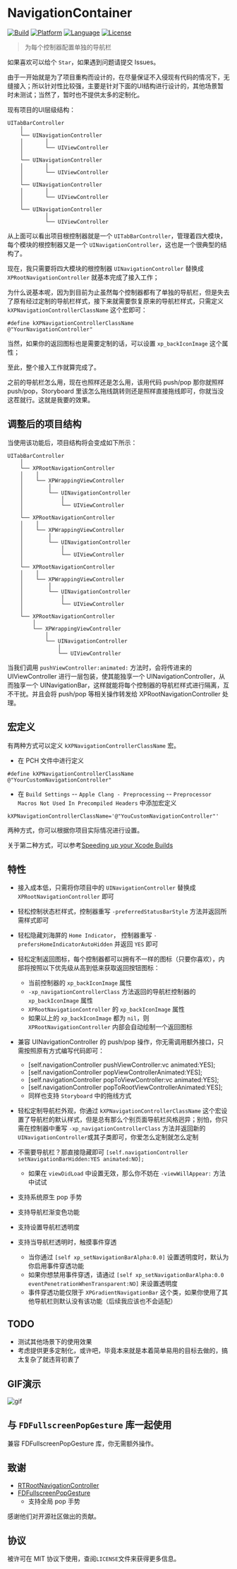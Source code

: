 # NavigationContainer

[![Build](https://img.shields.io/badge/build-passing-green.svg?style=flat)]()
[![Platform](https://img.shields.io/badge/platform-iOS-brown.svg?style=flat)]()
[![Language](https://img.shields.io/badge/language-Objective%20C-blue.svg?style=flat)]()
[![License](https://img.shields.io/badge/license-MIT-orange.svg?style=flat)]()

> 为每个控制器配置单独的导航栏

如果喜欢可以给个 `Star`，如果遇到问题请提交 Issues。

由于一开始就是为了项目重构而设计的，在尽量保证不入侵现有代码的情况下，无缝接入；所以针对性比较强，主要是针对下面的UI结构进行设计的，其他场景暂时未测试；当然了，暂时也不提供太多的定制化。


现有项目的UI层级结构：
```
UITabBarController
	│
	└── UINavigationController
	│		│
	│		└── UIViewController
	│
	└── UINavigationController
	│		│
	│		└── UIViewController
	│
	└── UINavigationController
	│		│
	│		└── UIViewController
	│
	└── UINavigationController
			│
			└── UIViewController
```
从上面可以看出项目根控制器就是一个 `UITabBarController`，管理着四大模块，每个模块的根控制器又是一个 `UINavigationController`，这也是一个很典型的结构了。

现在，我只需要将四大模块的根控制器 `UINavigationController` 替换成 `XPRootNavigationController` 就基本完成了接入工作；

为什么说基本呢，因为到目前为止虽然每个控制器都有了单独的导航栏，但是失去了原有经过定制的导航栏样式，接下来就需要恢复原来的导航栏样式，只需定义 `kXPNavigationControllerClassName` 这个宏即可：
```ObjC
#define kXPNavigationControllerClassName    @"YourNavigationController"
```

当然，如果你的返回图标也是需要定制的话，可以设置 `xp_backIconImage` 这个属性；

至此，整个接入工作就算完成了。

之前的导航栏怎么用，现在也照样还是怎么用，该用代码 push/pop 那你就照样 push/pop，Storyboard 里该怎么拖线跳转则还是照样直接拖线即可，你就当没这茬就行。这就是我要的效果。

## 调整后的项目结构

当使用该功能后，项目结构将会变成如下所示：
```
UITabBarController
    │
    └── XPRootNavigationController
    │    │
    │    └── XPWrappingViewController
    │        │
    │        └── UINavigationController
    │            │
    │            └── UIViewController
    │
    └── XPRootNavigationController
    │    │
    │    └── XPWrappingViewController
    │        │
    │        └── UINavigationController
    │            │
    │            └── UIViewController
    │
    └── XPRootNavigationController
    │    │
    │    └── XPWrappingViewController
    │        │
    │        └── UINavigationController
    │            │
    │            └── UIViewController
    │
    └── XPRootNavigationController
        │
        └── XPWrappingViewController
            │
            └── UINavigationController
                │
                └── UIViewController
```

当我们调用 `pushViewController:animated:` 方法时，会将传进来的 UIViewController 进行一层包装，使其能独享一个 UINavigationController，从而独享一个 UINavigationBar，这样就能将每个控制器的导航栏样式进行隔离，互不干扰。并且会将 push/pop 等相关操作转发给 XPRootNavigationController 处理。

## 宏定义

有两种方式可以定义 `kXPNavigationControllerClassName` 宏。

- 在 PCH 文件中进行定义
```ObjC
#define kXPNavigationControllerClassName    @"YourCustomNavigationController"
```

- 在 `Build Settings` -- `Apple Clang - Preprocessing` -- `Preprocessor Macros Not Used In Precompiled Headers` 中添加宏定义
```
kXPNavigationControllerClassName='@"YouCustomNavigationController"'
```

两种方式，你可以根据你项目实际情况进行设置。

关于第二种方式，可以参考[Speeding up your Xcode Builds](https://developer.apple.com/library/archive/technotes/tn2190/_index.html#//apple_ref/doc/uid/DTS10004305-CH1-TNTAG4)

## 特性

- 接入成本低，只需将你项目中的 `UINavigationController` 替换成 `XPRootNavigationController` 即可

- 轻松控制状态栏样式，控制器重写 `-preferredStatusBarStyle` 方法并返回所需样式即可

- 轻松隐藏刘海屏的 `Home Indicator`， 控制器重写 `-prefersHomeIndicatorAutoHidden` 并返回 `YES` 即可

- 轻松定制返回图标，每个控制器都可以拥有不一样的图标（只要你喜欢），内部将按照以下优先级从高到低来获取返回按钮图标：
	- 当前控制器的 `xp_backIconImage` 属性
	- `-xp_navigationControllerClass` 方法返回的导航栏控制器的 `xp_backIconImage` 属性
	- `XPRootNavigationController` 的 `xp_backIconImage` 属性
	- 如果以上的 `xp_backIconImage` 都为 `nil`，则 `XPRootNavigationController` 内部会自动绘制一个返回图标

- 兼容 UINavigationController 的 push/pop 操作，你无需调用额外接口，只需按照原有方式编写代码即可：
	- [self.navigationController pushViewController:vc animated:YES];
	- [self.navigationController popViewControllerAnimated:YES];
	- [self.navigationController popToViewController:vc animated:YES];
	- [self.navigationController popToRootViewControllerAnimated:YES];
	- 同样也支持 `Storyboard` 中的拖线方式

- 轻松定制导航栏外观，你通过 `kXPNavigationControllerClassName` 这个宏设置了导航栏的默认样式，但是总有那么个别页面导航栏风格迥异；别怕，你只需在控制器中重写 `-xp_navigationControllerClass` 方法并返回新的 `UINavigationController`或其子类即可，你爱怎么定制就怎么定制

- 不需要导航栏？那直接隐藏即可 `[self.navigationController setNavigationBarHidden:YES animated:NO];`
	- 如果在 `viewDidLoad` 中设置无效，那么你不妨在 `-viewWillAppear:` 方法中试试

- 支持系统原生 pop 手势

- 支持导航栏渐变色功能

- 支持设置导航栏透明度

- 支持当导航栏透明时，触摸事件穿透
  - 当你通过 `[self xp_setNavigationBarAlpha:0.0]` 设置透明度时，默认为你启用事件穿透功能
  - 如果你想禁用事件穿透，请通过 `[self xp_setNavigationBarAlpha:0.0 eventPenetrationWhenTransparent:NO]` 来设置透明度
  - 事件穿透功能仅限于 `XPGradientNavigationBar` 这个类，如果你使用了其他导航栏则默认没有该功能（后续我应该也不会适配）

## TODO

- 测试其他场景下的使用效果
- 考虑提供更多定制化，或许吧，毕竟本来就是本着简单易用的目标去做的，搞太复杂了就违背初衷了

## GIF演示

![gif](./preview.gif)

## 与 `FDFullscreenPopGesture` 库一起使用

兼容 FDFullscreenPopGesture 库，你无需额外操作。


## 致谢

- [RTRootNavigationController](https://github.com/rickytan/RTRootNavigationController.git)
- [FDFullscreenPopGesture](https://github.com/forkingdog/FDFullscreenPopGesture.git)
	- 支持全局 pop 手势

感谢他们对开源社区做出的贡献。

## 协议

被许可在 MIT 协议下使用，查阅`LICENSE`文件来获得更多信息。
